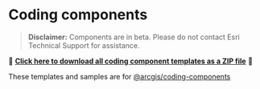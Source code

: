 # Coding components

> **Disclaimer:** Components are in beta. Please do not contact Esri Technical Support for assistance.

📁 **[Click here to download all coding component templates as a ZIP file](https://download-directory.github.io?url=https://github.com/Esri/jsapi-resources/tree/main/component-samples/coding-components/templates)** 📁

These templates and samples are for [@arcgis/coding-components](https://www.npmjs.com/package/@arcgis/coding-components)
